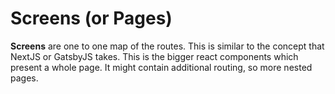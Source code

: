 # Screens (or Pages)

**Screens** are one to one map of the routes. This is similar to the concept that NextJS or GatsbyJS takes. This is the bigger react components which present a whole page. It might contain additional routing, so more nested pages.
